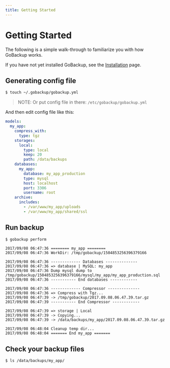 ```yaml
---
title: Getting Started
---
```


<h1>Getting Started</h1>

The following is a simple walk-through to familiarize you with how GoBackup works.

If you have not yet installed GoBackup, see the [Installation](/installation) page.

## Generating config file

```bash
$ touch ~/.gobackup/gobackup.yml
```

> NOTE: Or put config file in there: `/etc/gobackup/gobackup.yml`

And then edit config file like this:

```yml
models:
  my_app:
    compress_with:
      type: tgz
    storages:
      local:
        type: local
        keep: 20
        path: /data/backups
    databases:
      my_app:
        database: my_app_production
        type: mysql
        host: localhost
        port: 3306
        username: root
    archive:
      includes:
        - /var/www/my_app/uploads
        - /var/www/my_app/shared/ssl
```

## Run backup

```bash
$ gobackup perform
```

```
2017/09/08 06:47:36 ======== my_app ========
2017/09/08 06:47:36 WorkDir: /tmp/gobackup/1504853256396379166

2017/09/08 06:47:36 ------------- Databases --------------
2017/09/08 06:47:36 => database | MySQL: my_app
2017/09/08 06:47:36 Dump mysql dump to /tmp/gobackup/1504853256396379166/mysql/my_app/my_app_production.sql
2017/09/08 06:47:36 ----------- End databases ------------

2017/09/08 06:47:36 ------------- Compressor --------------
2017/09/08 06:47:36 => Compress with Tgz...
2017/09/08 06:47:39 -> /tmp/gobackup/2017.09.08.06.47.39.tar.gz
2017/09/08 06:47:39 ----------- End Compressor ------------

2017/09/08 06:47:39 => storage | Local
2017/09/08 06:47:39 -> Copying...
2017/09/08 06:47:39 -> /data/backups/my_app/2017.09.08.06.47.39.tar.gz

2017/09/08 06:48:04 Cleanup temp dir...
2017/09/08 06:48:04 ======= End my_app =======
```

## Check your backup files

```
$ ls /data/backups/my_app/
```
